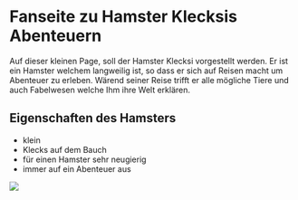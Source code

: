 # Fanseite zu Hamster Klecksis Abenteuern
Auf dieser kleinen Page, soll der Hamster Klecksi vorgestellt werden.
Er ist ein Hamster welchem langweilig ist, so dass er sich auf Reisen macht um Abenteuer zu erleben.
Wärend seiner Reise trifft er alle mögliche Tiere und auch Fabelwesen welche Ihm ihre Welt erklären.

## Eigenschaften des Hamsters
* klein
* Klecks auf dem Bauch
* für einen Hamster sehr neugierig
* immer auf ein Abenteuer aus
<img src="https://www.hamster-klecksi.de/images/klecksi.png"/>
